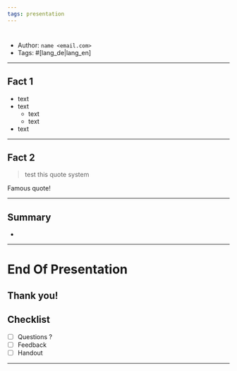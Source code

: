```yaml
---
tags: presentation
---
```


# <Presentation title>

- Author: `name <email.com>`
- Tags: #[lang_de|lang_en]

---

## Fact 1

- text
- text
    - text
    - text
- text
 
---

## Fact 2

> test this
> quote system

Famous quote!

---

## Summary

- 

---

# End Of Presentation

## Thank you!

## Checklist
- [ ] Questions ?
- [ ] Feedback
- [ ] Handout

---
